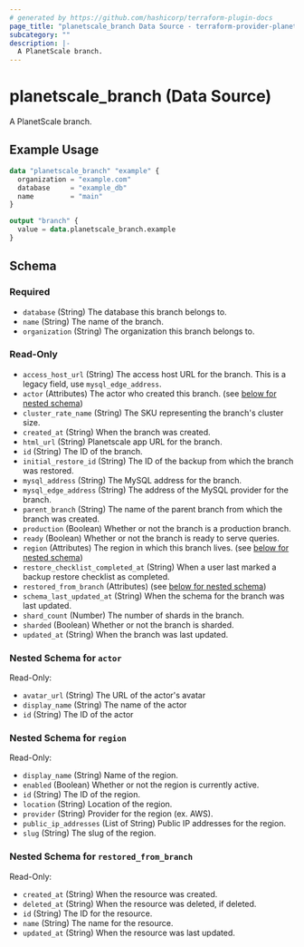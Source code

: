 ```yaml
---
# generated by https://github.com/hashicorp/terraform-plugin-docs
page_title: "planetscale_branch Data Source - terraform-provider-planetscale"
subcategory: ""
description: |-
  A PlanetScale branch.
---
```


# planetscale_branch (Data Source)

A PlanetScale branch.

## Example Usage

```terraform
data "planetscale_branch" "example" {
  organization = "example.com"
  database     = "example_db"
  name         = "main"
}

output "branch" {
  value = data.planetscale_branch.example
}
```

<!-- schema generated by tfplugindocs -->
## Schema

### Required

- `database` (String) The database this branch belongs to.
- `name` (String) The name of the branch.
- `organization` (String) The organization this branch belongs to.

### Read-Only

- `access_host_url` (String) The access host URL for the branch. This is a legacy field, use `mysql_edge_address`.
- `actor` (Attributes) The actor who created this branch. (see [below for nested schema](#nestedatt--actor))
- `cluster_rate_name` (String) The SKU representing the branch's cluster size.
- `created_at` (String) When the branch was created.
- `html_url` (String) Planetscale app URL for the branch.
- `id` (String) The ID of the branch.
- `initial_restore_id` (String) The ID of the backup from which the branch was restored.
- `mysql_address` (String) The MySQL address for the branch.
- `mysql_edge_address` (String) The address of the MySQL provider for the branch.
- `parent_branch` (String) The name of the parent branch from which the branch was created.
- `production` (Boolean) Whether or not the branch is a production branch.
- `ready` (Boolean) Whether or not the branch is ready to serve queries.
- `region` (Attributes) The region in which this branch lives. (see [below for nested schema](#nestedatt--region))
- `restore_checklist_completed_at` (String) When a user last marked a backup restore checklist as completed.
- `restored_from_branch` (Attributes) (see [below for nested schema](#nestedatt--restored_from_branch))
- `schema_last_updated_at` (String) When the schema for the branch was last updated.
- `shard_count` (Number) The number of shards in the branch.
- `sharded` (Boolean) Whether or not the branch is sharded.
- `updated_at` (String) When the branch was last updated.

<a id="nestedatt--actor"></a>
### Nested Schema for `actor`

Read-Only:

- `avatar_url` (String) The URL of the actor's avatar
- `display_name` (String) The name of the actor
- `id` (String) The ID of the actor


<a id="nestedatt--region"></a>
### Nested Schema for `region`

Read-Only:

- `display_name` (String) Name of the region.
- `enabled` (Boolean) Whether or not the region is currently active.
- `id` (String) The ID of the region.
- `location` (String) Location of the region.
- `provider` (String) Provider for the region (ex. AWS).
- `public_ip_addresses` (List of String) Public IP addresses for the region.
- `slug` (String) The slug of the region.


<a id="nestedatt--restored_from_branch"></a>
### Nested Schema for `restored_from_branch`

Read-Only:

- `created_at` (String) When the resource was created.
- `deleted_at` (String) When the resource was deleted, if deleted.
- `id` (String) The ID for the resource.
- `name` (String) The name for the resource.
- `updated_at` (String) When the resource was last updated.
